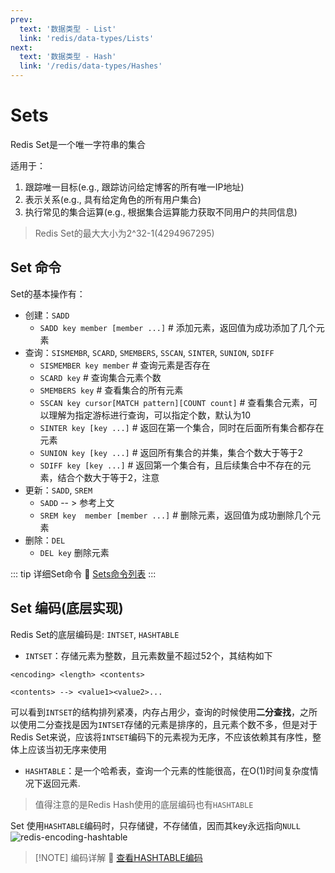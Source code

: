 ```yaml
---
prev:
  text: '数据类型 - List'
  link: 'redis/data-types/Lists'
next:
  text: '数据类型 - Hash'
  link: '/redis/data-types/Hashes'
---
```

# Sets <Badge type="tip" text="Redis Set" />

Redis Set是一个唯一字符串的集合

适用于：
1. 跟踪唯一目标(e.g., 跟踪访问给定博客的所有唯一IP地址)
2. 表示关系(e.g., 具有给定角色的所有用户集合)
3. 执行常见的集合运算(e.g., 根据集合运算能力获取不同用户的共同信息)

> Redis Set的最大大小为2^32-1(4294967295)

## Set 命令

Set的基本操作有：
- 创建：`SADD`
  - `SADD key member [member ...]` # 添加元素，返回值为成功添加了几个元素
- 查询：`SISMEMBR`, `SCARD`, `SMEMBERS`, `SSCAN`, `SINTER`, `SUNION`, `SDIFF`
  - `SISMEMBER key member` # 查询元素是否存在
  - `SCARD key` # 查询集合元素个数
  - `SMEMBERS key` # 查看集合的所有元素
  - `SSCAN key cursor[MATCH pattern][COUNT count]` # 查看集合元素，可以理解为指定游标进行查询，可以指定个数，默认为10
  - `SINTER key [key ...]` # 返回在第一个集合，同时在后面所有集合都存在元素
  - `SUNION key [key ...]` # 返回所有集合的并集，集合个数大于等于2
  - `SDIFF key [key ...]` # 返回第一个集合有，且后续集合中不存在的元素，结合个数大于等于2，注意
- 更新：`SADD`, `SREM`
  - `SADD` -- > 参考上文
  - `SREM key  member [member ...]` # 删除元素，返回值为成功删除几个元素
- 删除：`DEL`
  - `DEL key` 删除元素

::: tip 详细Set命令
🔗 [Sets命令列表](https://redis.io/docs/latest/commands/?group=set)
:::

## Set 编码(底层实现)

Redis Set的底层编码是: `INTSET`, `HASHTABLE`

- `INTSET`：存储元素为整数，且元素数量不超过52个，其结构如下
```text
<encoding> <length> <contents>

<contents> --> <value1><value2>...
```
可以看到`INTSET`的结构排列紧凑，内存占用少，查询的时候使用**二分查找**，之所以使用二分查找是因为`INTSET`存储的元素是排序的，且元素个数不多，但是对于Redis Set来说，应该将`INTSET`编码下的元素视为无序，不应该依赖其有序性，整体上应该当初无序来使用

- `HASHTABLE`：是一个哈希表，查询一个元素的性能很高，在O(1)时间复杂度情况下返回元素.

> 值得注意的是Redis Hash使用的底层编码也有`HASHTABLE`

Set 使用`HASHTABLE`编码时，只存储键，不存储值，因而其key永远指向`NULL`
![redis-encoding-hashtable](/redis/redis-encoding-hashtable.drawio.svg)

> [!NOTE] 编码详解
> 🔗 [查看HASHTABLE编码](./encoding-hashtable.md)